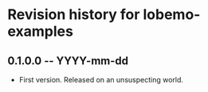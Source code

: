 # Revision history for lobemo-examples

## 0.1.0.0 -- YYYY-mm-dd

* First version. Released on an unsuspecting world.
